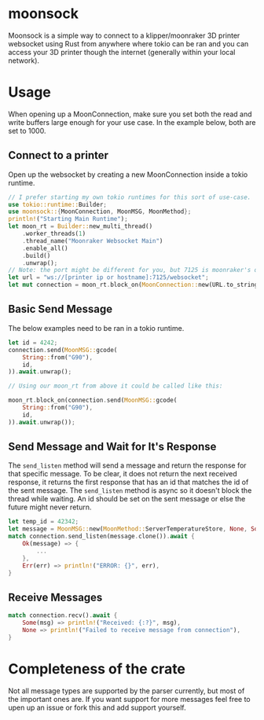 # moonsock

Moonsock is a simple way to connect to a klipper/moonraker 3D printer websocket using Rust from anywhere where tokio can be ran and you can access your 3D printer though the internet (generally within your local network).

# Usage

When opening up a MoonConnection, make sure you set both the read and write buffers large enough for your use case. In the example below, both are set to 1000.

## Connect to a printer
Open up the websocket by creating a new MoonConnection inside a tokio runtime.

```rust
// I prefer starting my own tokio runtimes for this sort of use-case. 
use tokio::runtime::Builder;
use moonsock::{MoonConnection, MoonMSG, MoonMethod};
println!("Starting Main Runtime");
let moon_rt = Builder::new_multi_thread()
    .worker_threads(1)
    .thread_name("Moonraker Websocket Main")
    .enable_all()
    .build()
    .unwrap();
// Note: the port might be different for you, but 7125 is moonraker's default port. Check your moonraker.conf if you have problems
let url = "ws://[printer ip or hostname]:7125/websocket";
let mut connection = moon_rt.block_on(MoonConnection::new(URL.to_string(), 1000, 1000));
```

## Basic Send Message
The below examples need to be ran in a tokio runtime. 
```rust
let id = 4242;
connection.send(MoonMSG::gcode(
    String::from("G90"),
    id,
)).await.unwrap();

// Using our moon_rt from above it could be called like this:

moon_rt.block_on(connection.send(MoonMSG::gcode(
    String::from("G90"),
    id,
)).await.unwrap());
```

## Send Message and Wait for It's Response
The `send_listen` method will send a message and return the response for that specific message. To be clear, it does not return the next received response, it returns the first response that has an id that matches the id of the sent message. The `send_listen` method is async so it doesn't block the thread while waiting. An id should be set on the sent message or else the future might never return. 

```rust
let temp_id = 42342;
let message = MoonMSG::new(MoonMethod::ServerTemperatureStore, None, Some(temp_id));
match connection.send_listen(message.clone()).await {
    Ok(message) => {
        ...
    },
    Err(err) => println!("ERROR: {}", err),
}
```

## Receive Messages
```rust
match connection.recv().await {
    Some(msg) => println!("Received: {:?}", msg),
    None => println!("Failed to receive message from connection"),
}
```

# Completeness of the crate
Not all message types are supported by the parser currently, but most of the important ones are. If you want support for more messages feel free to upen up an issue or fork this and add support yourself.


